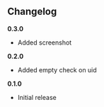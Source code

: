 ## Changelog

__0.3.0__
* Added screenshot

__0.2.0__
* Added empty check on uid

__0.1.0__
* Initial release